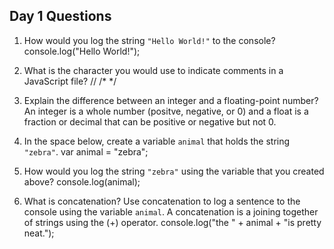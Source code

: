 ## Day 1 Questions

1. How would you log the string `"Hello World!"` to the console?
console.log("Hello World!");

2. What is the character you would use to indicate comments in a JavaScript file?
// <for a single-line comment>
/* <for a double-line comment> */

3. Explain the difference between an integer and a floating-point number?
An integer is a whole number (positve, negative, or 0) and a float is a fraction or decimal that can be positive or negative but not 0.

4. In the space below, create a variable `animal` that holds the string `"zebra"`.
var animal = "zebra";

5. How would you log the string `"zebra"` using the variable that you created above?
console.log(animal);

6. What is concatenation? Use concatenation to log a sentence to the console using the variable `animal`.
A concatenation is a joining together of strings using the (+) operator.
console.log("the " + animal + "is pretty neat.");
